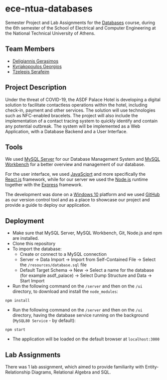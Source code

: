 # ece-ntua-databases

Semester Project and Lab Assignments for the [Databases](https://www.ece.ntua.gr/en/undergraduate/courses/3123) course, during the 6th semester of the School of Electrical and Computer Engineering at the National Technical University of Athens.

## Team Members
- [Deligiannis Gerasimos](https://github.com/GerasimosDel)
- [Kyriakopoulos Georgios](https://github.com/geokyr)
- [Tzelepis Serafeim](https://github.com/sertze)

## Project Description
Under the threat of COVID-19, the ASDF Palace Hotel is developing a digital solution to facilitate contactless operations within the hotel, including check-in, payment and other services. The solution will use technologies such as NFC-enabled bracelets. The project will also include the implementation of a contact tracing system to quickly identify and contain any potential outbreak. The system will be implemented as a Web Application, with a Database Backend and a User Interface.

## Tools
We used [MySQL Server](https://dev.mysql.com/downloads/mysql/) for our Database Management System and [MySQL Workbench](https://www.mysql.com/products/workbench/) for a better overview and management of our database.

For the user interface, we used [JavaSciprt](https://www.javascript.com/) and more specifically the [React.js](https://reactjs.org/) framework, while for our server we used the [Node.js](https://nodejs.org/en/) runtime together with the [Express](http://expressjs.com/) framework.

The development was done on a [Windows 10](https://www.microsoft.com/en-us/software-download/windows10ISO) platform and we used [GitHub](https://github.com/) as our version control tool and as a place to showcase our project and provide a guide to deploy our application.

## Deployment
- Make sure that MySQL Server, MySQL Workbench, Git, Node.js and npm are installed.
- Clone this repository
- To import the database:
  - Create or connect to a MySQL connection
  - Server → Data Import → Import from Self-Contained File → Select the `/resources/database.sql` file
  - Default Target Schema → New → Select a name for the database (for example asdf_palace) → Select Dump Structure and Data → Start Import
- Run the following command on the `/server` and then on the `/ui` directory, to download and install the `node_modules`:
```
npm install
```
- Run the following command on the `/server` and then on the `/ui` directory, having the database service running on the background (`MySQL80 Service` - by default):
```
npm start
```
- The application will be loaded on the default browser at `localhost:3000`

## Lab Assignments

There was 1 lab assignment, which aimed to provide familiarity with Entity-Relationship Diagrams, Relational Algebra and SQL.
